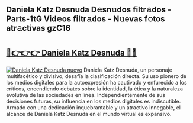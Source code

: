 ## Daniela Katz Desnuda D𝚎sn𝚞dos filtr𝚊dos - Parts-1tG Vid𝚎os filtr𝚊dos - N𝚞evas f𝚘tos atr𝚊ctivas gzC16

# <h2><a href="http://mb2e8yc.tromn.icu/?c=Daniela+Katz+Desnuda">🔗👉👉👉 Daniela Katz Desnuda 🔗🔗</a></h2>

[![Daniela Katz Desnuda nuevo](https://i.imgur.com/pEAQMta.gif)](http://mb2e8yc.tromn.icu/?c=Daniela+Katz+Desnuda)
Daniela Katz Desnuda, un personaje multifacético y divisivo, desafía la clasificación directa. Su uso pionero de los medios digitales para la autoexpresión ha cautivado y enfurecido a los críticos, encendiendo debates sobre la identidad, la ética y la naturaleza evolutiva de las sociedades en línea. Independientemente de sus decisiones futuras, su influencia en los medios digitales es indiscutible. Armado con una dedicación inquebrantable y un atractivo innegable, el alcance de Daniela Katz Desnuda en el mundo virtual es expansivo.
